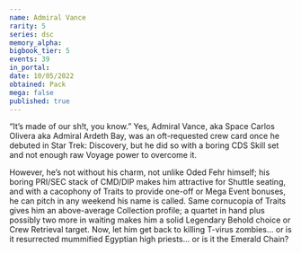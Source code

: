 ```yaml
---
name: Admiral Vance
rarity: 5
series: dsc
memory_alpha:
bigbook_tier: 5
events: 39
in_portal:
date: 10/05/2022
obtained: Pack
mega: false
published: true
---
```


“It’s made of our sh!t, you know.” Yes, Admiral Vance, aka Space Carlos Olivera aka Admiral Ardeth Bay, was an oft-requested crew card once he debuted in Star Trek: Discovery, but he did so with a boring CDS Skill set and not enough raw Voyage power to overcome it. 

However, he’s not without his charm, not unlike Oded Fehr himself; his boring PRI/SEC stack of CMD/DIP makes him attractive for Shuttle seating, and with a cacophony of Traits to provide one-off or Mega Event bonuses, he can pitch in any weekend his name is called. Same cornucopia of Traits gives him an above-average Collection profile; a quartet in hand plus possibly two more in waiting makes him a solid Legendary Behold choice or Crew Retrieval target. Now, let him get back to killing T-virus zombies… or is it resurrected mummified Egyptian high priests… or is it the Emerald Chain?
